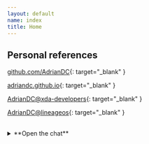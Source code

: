 ```yaml
---
layout: default
name: index
title: Home
---
```


## Personal references

<div class="page-content-field">

  <i class="fab fa-github fa-fw"></i> [github.com/AdrianDC](https://github.com/AdrianDC?tab=repositories){: target="_blank" }

  <i class="fab fa-github-square fa-fw"></i> [adriandc.github.io](https://adriandc.github.io){: target="_blank" }

  <i class="fab fa-android fa-fw"></i> [AdrianDC@xda-developers](https://forum.xda-developers.com/member.php?u=2233641){: target="_blank" }

  <i class="fas fa-code-branch fa-fw"></i> [AdrianDC@lineageos](https://review.lineageos.org/#/q/owner:%22Adrian+DC%22){: target="_blank" }

</div>

<div>
  <br />
</div>

<details class="page-content-details">
  <summary><i class="fas fa-comments fa-fw"></i> **Open the chat**
  </summary>
  <iframe class="img-thumbnail" style="height: 300px;" src="https://www.i-tchat.com/shoutbox/shoutbox.php?idShoutbox=75416" width="800" height="300" frameborder="0" allowtransparency="true" >
    <a href="https://www.i-tchat.com" title="tchat" onClick="window.open(this.href+'?75416');">Open the chat</a>
  </iframe>
</details>

